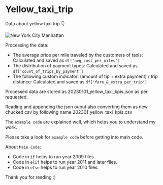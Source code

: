 # Yellow_taxi_trip
Data about yellow taxi trip 👇

![New York City Manhattan](https://github.com/anand-lab-172/Yellow_taxi_trip/assets/74824247/9ff03536-23a4-4dd7-b73a-38da61780777)


Processing the data:

* The average price per mile traveled by the customers of taxis: Calculated and saved as ```df['avg_cost_per_miles']```
* The distribution of payment types: Calculated and saved as ```df['count_of_trips_by_payment']```
* The following custom indicator: (amount of tip + extra payment) / trip distance: Calculated and saved as ```df['fare_&_extra_per_trip']```

Processed data are stored as 20230101_yellow_taxi_kpis.json as per requested.

Reading and appending the json ouput also converting them as new chucked csv by following name 202301_yellow_taxi_kpis.csv

The ```example code``` are explained well, which helps you to understand my work. 

Please take a look for ```example code``` before getting into main code.


About ```Main Code```:

* Code in ```if``` helps to run year 2009 files.
* Code in ```elif``` helps to run year 2011 and later files.
* Code in ```else``` helps to run year 2010 files.


Thank you for reading :)

